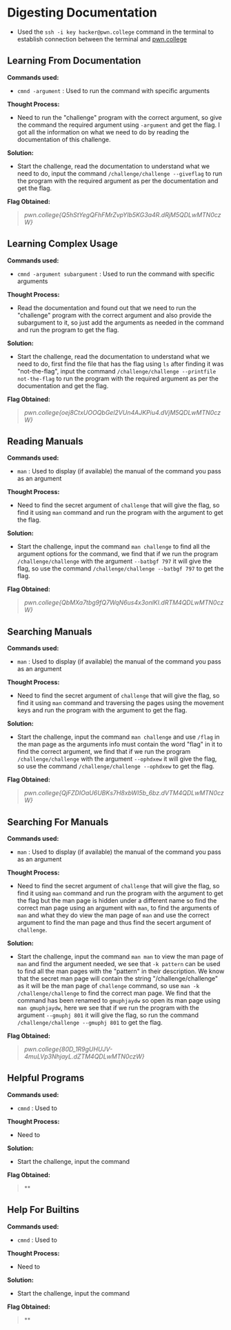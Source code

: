# Digesting Documentation
- Used the `ssh -i key hacker@pwn.college` command in the terminal to establish connection between the terminal and [pwn.college](https://pwn.college/)

## Learning From Documentation
**Commands used:**
- `cmnd -argument`  : Used to run the command with specific arguments 

**Thought Process:**
- Need to run the "challenge" program with the correct argument, so give the command the required argument using `-argument` and get the flag. I got all the information on what we need to do by reading the documentation of this challenge.

**Solution:**
- Start the challenge, read the documentation to understand what we need to do, input the command `/challenge/challenge --giveflag` to run the program with the required argument as per the documentation and get the flag.  

**Flag Obtained:**
> *pwn.college{Q5hStYegQFhFMrZvpYIb5KG3a4R.dRjM5QDLwMTN0czW}*

## Learning Complex Usage
**Commands used:**
- `cmnd -argument subargument`  : Used to run the command with specific arguments

**Thought Process:**
- Read the documentation and found out that we need to run the "challenge" program with the correct argument and also provide the subargument to it, so just add the arguments as needed in the command and run the program to get the flag.

**Solution:**
- Start the challenge, read the documentation to understand what we need to do, first find the file that has the flag using `ls` after finding it was "not-the-flag", input the command `/challenge/challenge --printfile not-the-flag` to run the program with the required argument as per the documentation and get the flag.

**Flag Obtained:**
> *pwn.college{oej8CtxUOOQbGel2VUn4AJKPiu4.dVjM5QDLwMTN0czW}*

## Reading Manuals
**Commands used:**
- `man`  : Used to display (if available) the manual of the command you pass as an argument

**Thought Process:**
- Need to find the secret argument of `challenge` that will give the flag, so find it using `man` command and run the program with the argument to get the flag.

**Solution:**
- Start the challenge, input the command `man challenge` to find all the argument options for the command, we find that if we run the program `/challenge/challenge` with the argument `--batbgf 797` it will give the flag, so use the command `/challenge/challenge --batbgf 797` to get the flag.  

**Flag Obtained:**
> *pwn.college{QbMXa7tbg9fQ7WqN6us4x3onlKI.dRTM4QDLwMTN0czW}*

## Searching Manuals
**Commands used:**
- `man`  : Used to display (if available) the manual of the command you pass as an argument

**Thought Process:**
- Need to find the secret argument of `challenge` that will give the flag, so find it using `man` command and traversing the pages using the movement keys and run the program with the argument to get the flag.

**Solution:**
- Start the challenge, input the command `man challenge` and use `/flag` in the man page as the arguments info must contain the word "flag" in it to find the correct argument, we find that if we run the program `/challenge/challenge` with the argument `--ophdxew` it will give the flag, so use the command `/challenge/challenge --ophdxew` to get the flag.  

**Flag Obtained:**
> *pwn.college{QjFZDIOaU6UBKs7H8xbWI5b_6bz.dVTM4QDLwMTN0czW}*

## Searching For Manuals
**Commands used:**
- `man`  : Used to display (if available) the manual of the command you pass as an argument

**Thought Process:**
-  Need to find the secret argument of `challenge` that will give the flag, so find it using `man` command and run the program with the argument to get the flag but the man page is hidden under a different name so find the correct man page using an argument with `man`, to find the arguments of `man` and what they do view the man page of `man` and use the correct argument to find the man page and thus find the secert argument of `challenge`.

**Solution:**
- Start the challenge, input the command `man man` to view the man page of `man` and find the argument needed, we see that `-k pattern` can be used to find all the man pages with the "pattern" in their description. We know that the secret man page will contain the string "/challenge/challenge" as it will be the man page of `challenge` command, so use `man -k /challenge/challenge` to find the correct man page. We find that the command has been renamed to `gmuphjaydw` so open its man page using `man gmuphjaydw`, here we see that if we run the program with the argument `--gmuphj 801` it will give the flag, so run the command `/challenge/challenge --gmuphj 801` to get the flag.     

**Flag Obtained:**
> *pwn.college{80D_1R9gUHUJV-4muLVp3NhjayL.dZTM4QDLwMTN0czW}* 

## Helpful Programs
**Commands used:**
- `cmnd`  : Used to 

**Thought Process:**
- Need to

**Solution:**
- Start the challenge, input the command  

**Flag Obtained:**
> **

## Help For Builtins
**Commands used:**
- `cmnd`  : Used to 

**Thought Process:**
- Need to

**Solution:**
- Start the challenge, input the command  

**Flag Obtained:**
> ** 

